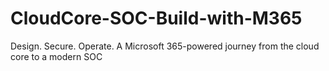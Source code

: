 # CloudCore-SOC-Build-with-M365
Design. Secure. Operate. A Microsoft 365-powered journey from the cloud core to a modern SOC
